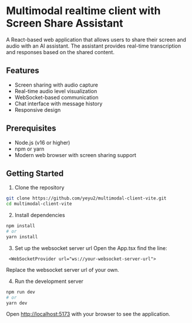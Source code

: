 # Multimodal realtime client with Screen Share Assistant

A React-based web application that allows users to share their screen and audio with an AI assistant. The assistant provides real-time transcription and responses based on the shared content.

## Features

- Screen sharing with audio capture
- Real-time audio level visualization
- WebSocket-based communication
- Chat interface with message history
- Responsive design

## Prerequisites

- Node.js (v16 or higher)
- npm or yarn
- Modern web browser with screen sharing support

## Getting Started

1. Clone the repository
```bash
git clone https://github.com/yeyu2/multimodal-client-vite.git
cd multimodal-client-vite
```

2. Install dependencies
```bash
npm install
# or
yarn install
```

3. Set up the websocket server url
Open the App.tsx
find the line:
```
 <WebSocketProvider url="ws://your-websocket-server-url">
```
Replace the websocket server url of your own.

4. Run the development server
```bash
npm run dev
# or
yarn dev
```

Open [http://localhost:5173](http://localhost:5173) with your browser to see the application.
